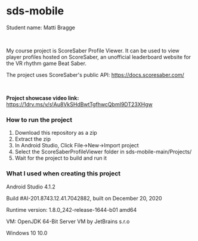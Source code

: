 # sds-mobile

Student name: Matti Bragge

<br>

My course project is ScoreSaber Profile Viewer. It can be used to view player
profiles hosted on ScoreSaber, an unofficial leaderboard website for the VR
rhythm game Beat Saber.

The project uses ScoreSaber's public API: https://docs.scoresaber.com/

<br>

**Project showcase video link:**
https://1drv.ms/v/s!Au8VkSHdBwtTgfhwcQbmI9DT23XHgw

### How to run the project

1. Download this repository as a zip
2. Extract the zip
3. In Android Studio, Click File->New->Import project
4. Select the ScoreSaberProfileViewer folder in sds-mobile-main/Projects/
5. Wait for the project to build and run it


### What I used when creating this project

Android Studio 4.1.2

Build #AI-201.8743.12.41.7042882, built on December 20, 2020

Runtime version: 1.8.0_242-release-1644-b01 amd64

VM: OpenJDK 64-Bit Server VM by JetBrains s.r.o

Windows 10 10.0
